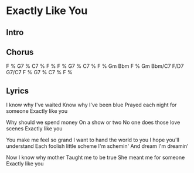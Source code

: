 # Exactly Like You

## Intro


## Chorus

F % G7 % C7 % F %
F % G7 % C7 % F %
Gm Bbm F % Gm Bbm/C7 F/D7 G7/C7
F % G7 % C7 % F %

## Lyrics

I know why I've waited
Know why I've been blue
Prayed each night for someone
Exactly like you

Why should we spend money
On a show or two
No one does those love scenes
Exactly like you

You make me feel so grand
I want to hand the world to you
I hope you'll understand
Each foolish little scheme I'm schemin'
And dream I'm dreamin'

Now I know why mother
Taught me to be true
She meant me for someone
Exactly like you